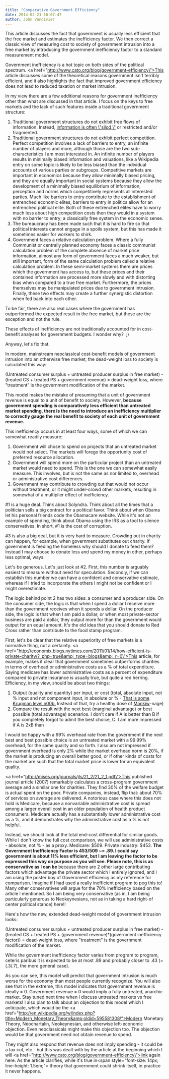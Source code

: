 ```yaml
---
title: "Comparative Government Efficiency"
date: 2014-02-21 16:07:47
author: John Vandivier
---
```




This article discusses the fact that government is usually less efficient that the free market and estimates the inefficiency factor. We then correct a classic view of measuring cost to society of government intrusion into a free market by introducing the government inefficiency factor to a standard measurement model.

Government inefficiency is a hot topic on both sides of the political spectrum. <a href=\"http://www.cato.org/blog/government-efficiency\">This article</a> discusses some of the theoretical reasons government isn't terribly efficient, and it also highlights the fact that improved government efficiency does not lead to reduced taxation or market intrusion.

In my view there are a few additional reasons for government inefficiency other than what are discussed in that article. I focus on the keys to free markets and the lack of such features inside a traditional government structure:
<ol>
	<li>Traditional government structures do not exhibit free flows of information. Instead, <a href=\"http://en.wikipedia.org/w/index.php?title=Information_silo&amp;oldid=592397970\">information is often \"silod,\"</a> or restricted and/or fragmented.</li>
	<li>Traditional government structures do not exhibit perfect competition. Perfect competition involves a lack of barriers to entry, an infinite number of players and more, although those are the two sub-characteristics I am most interested in. An infinite number of players results in minimally biased information and valuations, like a Wikipedia entry on some topic is likely to be less biased than the individual accounts of various parties or subgroups. Competitive markets are important in economics because they allow minimally biased pricing, and they are equally important in social systems because they allow the development of a minimally biased equilibrium of information, perception and norms which competitively represents all interested parties. Much like barriers to entry contribute to the establishment of entrenched economic elites, barriers to entry in politics allow for an entrenched political elite. Both of these entrenched elites have to worry much less about high competition costs then they would in a system with no barrier to entry; a classically free system in the economic sense.</li>
	<li>The bureaucracy has been made such that it is hard to fire so that political interests cannot engage in a spoils system, but this has made it sometimes easier for workers to shirk.</li>
	<li>Government faces a relative calculation problem. Where a fully Communist or centrally planned economy faces a classic communist calculation problem of the complete absence of market price information, almost any form of government faces a much weaker, but still important, form of the same calculation problem called a relative calculation problem. In these semi-market systems there are prices which the government has access to, but these prices and their contained information are processed more slowly and with distorting bias when compared to a true free market. Furthermore, the prices themselves may be manipulated prices due to government intrusion. Finally, these two effects may create a further synergistic distortion when fed back into each other.</li>
</ol>
To be fair, there are also real cases where the government has outperformed the expected result in the free market, but these are the exception and not the rule.

These effects of inefficiency are not traditionally accounted for in cost-benefit analyses for government budgets. I wonder why?  ;)

Anyway, let's fix that.

In modern, mainstream neoclassical cost-benefit models of government intrusion into an otherwise free market, the dead-weight loss to society is calculated this way:

(Untreated consumer surplus + untreated producer surplus in free market) - (treated CS + treated PS + government revenue) = dead-weight loss, where \"treatment\" is the government modification of the market.

This model makes the mistake of presuming that a unit of government revenue is equal to a unit of benefit to society. However, <strong>because government spending is comparatively less efficient than untreated market spending, there is the need to introduce an inefficiency multiplier to correctly gauge the real benefit to society of each unit of government revenue.</strong>

This inefficiency occurs in at least four ways, some of which we can somewhat readily measure:
<ol>
	<li>Government will chose to spend on projects that an untreated market would not select. The markets will forego the opportunity cost of preferred resource allocation.</li>
	<li>Government will spend more on the particular project than an untreated market would need to spend. This is the one we can somewhat easily measure. This involves, but is not the same as nor limited to, overhead or administrative cost differences.</li>
	<li>Government may contribute to crowding out that would not occur without treatment, or it might under-crowd other markets, resulting in somewhat of a multiplier effect of inefficiency.</li>
</ol>
#1 is a huge deal. Think about Solyndra. Think about all the times that a politician sells a big contract for a political favor. Think about when Obama let his personal friends code the Obamacare website. While it's not an example of spending, think about Obama using the IRS as a tool to silence conservatives. In short, #1 is the cost of corruption.

#3 is also a big deal, but it is very hard to measure. Crowding out in charity can happen, for example, when government substitutes out charity. If government is feeding the homeless why should I donate to feed them? Instead I may choose to donate less and spend my money in other, perhaps less optimal, ways.

Let's be generous. Let's just look at #2. First, this number is arguably easiest to measure without need for speculation. Secondly, if we can establish this number we can have a confident and conservative estimate, whereas if I tried to incorporate the others I might not be confident or I might overestimate.

The logic behind point 2 has two sides: a consumer and a producer side. On the consumer side, the logic is that when I spend a dollar I receive more than the government receives when it spends a dollar. On the producer side, the logic is that when I am paid a dollar, or when most private-sector business are paid a dollar, they output more for than the government would output for an equal amount. It's the old idea that you should donate to Red Cross rather than contribute to the food stamp program.

First, let's be clear that the relative superiority of free markets is a normative thing, not a certainty. <a href=\"http://economix.blogs.nytimes.com/2011/01/14/how-efficient-is-private-charity/?_php=true&amp;_type=blogs&amp;_r=0\">This article</a>, for example, makes it clear that government sometimes outperforms charities in terms of overhead or administrative costs as a % of total expenditure. Saying medicare has lower administrative costs as a percent of expenditure compared to private insurance is usually true, but quite a red herring. Efficiency, in my view, should be about two things:
<ol>
	<li>Output (quality and quantity) per input, or cost (total, absolute input, not % input and not component input, in absolute or % - <a href=\"http://krugman.blogs.nytimes.com/2009/07/06/administrative-costs/\">That is some Krugman level n00b.</a> Instead of that, try a healthy dose of <a href=\"http://gregmankiw.blogspot.com/2009/07/does-medicare-have-lower-administrative.html\">Mankiw</a>-nage)</li>
	<li><span style=\"line-height: 1.5em;\">Compare the result with the next best (marginal advantage) or best possible (total advantage) scenarios. I don't care if A is better than B if you completely forgot to admit the best choice, C. I am more impressed if A is 2xB than </span></li>
</ol>
I would be happy with a 99% overhead rate from the government if the next best and best possible choice is an untreated market with a 99.99% overhead, for the same quality and so forth. I also am not impressed if government overhead is only 2% while the market overhead norm is 20%, if the market is producing an overall better good, or if other kinds of costs for the market are such that the total market price is lower for an equivalent quality.

<a href=\"http://mises.org/journals/jls/21_2/21_2_1.pdf\">This published journal article (2007)</a> remarkably calculates a cross-program government average and a similar one for charities. They find 30% of the welfare budget is actual spent on the poor. Private companies, instead, flip that: about 70% of services on average are delivered. A notorious case where this does not hold is Medicare, because a nonvariable administrative cost is spread among a larger overall cost in an older population of health product consumers. Medicare actually has a substantially lower administrative cost as a %, and it demonstrates why the administrative cost as a % is not helpful.

Instead, we should look at the total end-cost differential for similar goods. While I don't know the full cost comparison, we will use administrative costs - absolute, not % - as a proxy. Medicare: $509. Private industry: $453. <strong>The Government Inefficiency Factor is 453/509 ~= .89. I could say government is about 11% less efficient, but I am leaving the factor to be expressed this way on purpose as you will see. Please note, this is as conservative as I can be</strong> because there are 2 other large contributing factors which advantage the private sector which I entirely ignored, and I am using the poster boy of Government efficiency as my reference for comparison. Imagine if I had used a really inefficient program to peg this to! Many other conservatives will argue for the 70% inefficiency based on the article I mentioned. So I am being very conservative (as in, I am being particularly generous to Neokeynesians, not as in taking a hard right-of center political stance) here!!

Here's how the new, extended dead-weight model of government intrusion looks:

(Untreated consumer surplus + untreated producer surplus in free market) - (treated CS + treated PS + (government revenue)*(government inefficiency factor)) = dead-weight loss, where \"treatment\" is the government modification of the market.

While the government inefficiency factor varies from program to program, ceteris paribus it is expected to be at most .89 and probably closer to .43 (= (.3/.7), the more general case).

As you can see, this model will predict that government intrusion is much worse for the economy than most people currently recognize. You will also see that in the extreme, this model indicates that government revenue is ideally = 0. Government revenue = 0 would imply a fully untreated, anarchic market. Stay tuned next time when I discuss untreated markets vs free markets! I also plan to talk about an objection to this model which I anticipate, which would be the <a href=\"http://en.wikipedia.org/w/index.php?title=Modern_Monetary_Theory&amp;oldid=595581308\">Modern Monetary Theory, Neochartalin</a>, Neokeynesian, and otherwise left-economic objection. Even neoclassicals might make this objection too. The objection would be that government need not obtain revenue to spend.

They might also respond that revenue does not imply spending - it could be a tax cut, etc - but this was dealt with by the article at the beginning which I will <a href=\"http://www.cato.org/blog/government-efficiency\">link again here</a>. As the article clarifies, while it's true in<span style=\"font-size: 14px; line-height: 1.5em;\"> theory that government could shrink itself, in practice it never happens.</span>
